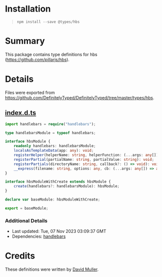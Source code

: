 # Installation
> `npm install --save @types/hbs`

# Summary
This package contains type definitions for hbs (https://github.com/pillarjs/hbs).

# Details
Files were exported from https://github.com/DefinitelyTyped/DefinitelyTyped/tree/master/types/hbs.
## [index.d.ts](https://github.com/DefinitelyTyped/DefinitelyTyped/tree/master/types/hbs/index.d.ts)
````ts
import handlebars = require("handlebars");

type handlebarsModule = typeof handlebars;

interface hbsModule {
    readonly handlebars: handlebarsModule;
    localsAsTemplateData(app: any): void;
    registerHelper(helperName: string, helperFunction: (...args: any[]) => any): void;
    registerPartial(partialName: string, partialValue: string): void;
    registerPartials(directoryName: string, callback?: () => void): void;
    __express(filename: string, options: any, cb: (...args: any[]) => any): any;
}

interface hbsModuleWithCreate extends hbsModule {
    create(handlebars?: handlebarsModule): hbsModule;
}

declare var baseModule: hbsModuleWithCreate;

export = baseModule;

````

### Additional Details
 * Last updated: Tue, 07 Nov 2023 03:09:37 GMT
 * Dependencies: [handlebars](https://npmjs.com/package/handlebars)

# Credits
These definitions were written by [David Muller](https://github.com/davidm77).
